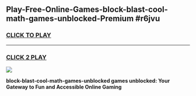 
## Play-Free-Online-Games-block-blast-cool-math-games-unblocked-Premium #r6jvu
<h3>
<a href="https://premium.freeplayer.one?title=block-blast-cool-math-games-unblocked&ref=8M">CLICK TO PLAY</a></h3>
<hr>

<h3>
<a href="https://premium.freeplayer.one?title=block-blast-cool-math-games-unblocked&ref=8M">CLICK 2 PLAY</a>
  
</h3>

<a href="https://premium.freeplayer.one?title=block-blast-cool-math-games-unblocked&ref=8M"><img src="https://clearcache.store/games.png"></a>


**block-blast-cool-math-games-unblocked games unblocked: Your Gateway to Fun and Accessible Online Gaming**
